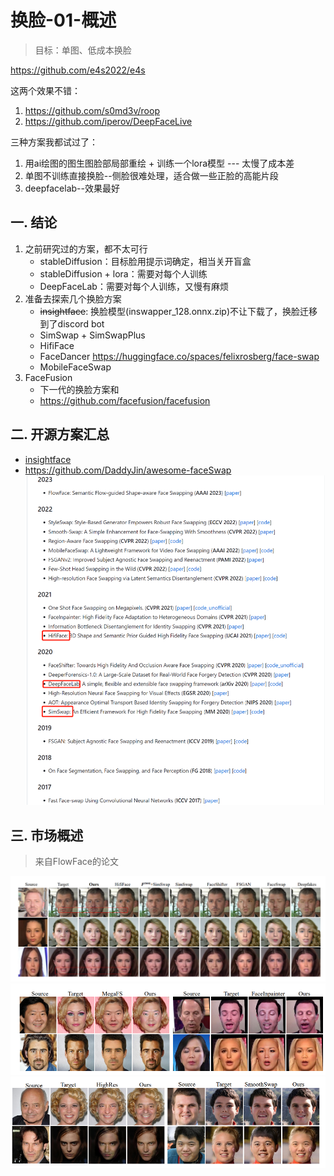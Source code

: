 # 换脸-01-概述
> 目标：单图、低成本换脸

https://github.com/e4s2022/e4s

这两个效果不错：
1. https://github.com/s0md3v/roop
2. https://github.com/iperov/DeepFaceLive

三种方案我都试过了：
1. 用ai绘图的图生图脸部局部重绘 +  训练一个lora模型 --- 太慢了成本差
2. 单图不训练直接换脸--侧脸很难处理，适合做一些正脸的高能片段
3. deepfacelab--效果最好

## 一. 结论
1. 之前研究过的方案，都不太可行
    - stableDiffusion：目标脸用提示词确定，相当关开盲盒
    - stableDiffusion + lora：需要对每个人训练
    - DeepFaceLab：需要对每个人训练，又慢有麻烦
2. 准备去探索几个换脸方案
    - ~~insightface~~: 换脸模型(inswapper_128.onnx.zip)不让下载了，换脸迁移到了discord bot 
    - SimSwap + SimSwapPlus 
    - HifiFace
    - FaceDancer https://huggingface.co/spaces/felixrosberg/face-swap
    - MobileFaceSwap
1. FaceFusion
   - 下一代的换脸方案和
   - https://github.com/facefusion/facefusion
   
## 二. 开源方案汇总
- [insightface](https://github.com/deepinsight/insightface/blob/master/examples/in_swapper/README.md)
- https://github.com/DaddyJin/awesome-faceSwap
![](.images/dc372ba9.png)

## 三. 市场概述
> 来自FlowFace的论文

![](.images/2a7a4153.png)
![](.images/4aa89b67.png)
![](.images/5520d1f5.png)



